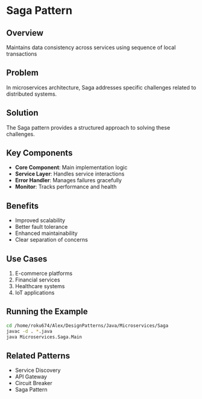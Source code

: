 # Saga Pattern

## Overview
Maintains data consistency across services using sequence of local transactions

## Problem
In microservices architecture, Saga addresses specific challenges related to distributed systems.

## Solution
The Saga pattern provides a structured approach to solving these challenges.

## Key Components
- **Core Component**: Main implementation logic
- **Service Layer**: Handles service interactions
- **Error Handler**: Manages failures gracefully
- **Monitor**: Tracks performance and health

## Benefits
- Improved scalability
- Better fault tolerance
- Enhanced maintainability
- Clear separation of concerns

## Use Cases
1. E-commerce platforms
2. Financial services
3. Healthcare systems
4. IoT applications

## Running the Example
```bash
cd /home/roku674/Alex/DesignPatterns/Java/Microservices/Saga
javac -d . *.java
java Microservices.Saga.Main
```

## Related Patterns
- Service Discovery
- API Gateway
- Circuit Breaker
- Saga Pattern
